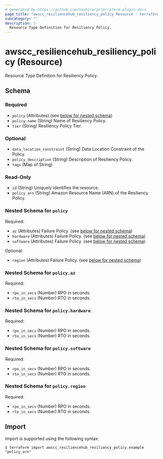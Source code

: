 ```yaml
---
# generated by https://github.com/hashicorp/terraform-plugin-docs
page_title: "awscc_resiliencehub_resiliency_policy Resource - terraform-provider-awscc"
subcategory: ""
description: |-
  Resource Type Definition for Resiliency Policy.
---
```


# awscc_resiliencehub_resiliency_policy (Resource)

Resource Type Definition for Resiliency Policy.



<!-- schema generated by tfplugindocs -->
## Schema

### Required

- `policy` (Attributes) (see [below for nested schema](#nestedatt--policy))
- `policy_name` (String) Name of Resiliency Policy.
- `tier` (String) Resiliency Policy Tier.

### Optional

- `data_location_constraint` (String) Data Location Constraint of the Policy.
- `policy_description` (String) Description of Resiliency Policy.
- `tags` (Map of String)

### Read-Only

- `id` (String) Uniquely identifies the resource.
- `policy_arn` (String) Amazon Resource Name (ARN) of the Resiliency Policy.

<a id="nestedatt--policy"></a>
### Nested Schema for `policy`

Required:

- `az` (Attributes) Failure Policy. (see [below for nested schema](#nestedatt--policy--az))
- `hardware` (Attributes) Failure Policy. (see [below for nested schema](#nestedatt--policy--hardware))
- `software` (Attributes) Failure Policy. (see [below for nested schema](#nestedatt--policy--software))

Optional:

- `region` (Attributes) Failure Policy. (see [below for nested schema](#nestedatt--policy--region))

<a id="nestedatt--policy--az"></a>
### Nested Schema for `policy.az`

Required:

- `rpo_in_secs` (Number) RPO in seconds.
- `rto_in_secs` (Number) RTO in seconds.


<a id="nestedatt--policy--hardware"></a>
### Nested Schema for `policy.hardware`

Required:

- `rpo_in_secs` (Number) RPO in seconds.
- `rto_in_secs` (Number) RTO in seconds.


<a id="nestedatt--policy--software"></a>
### Nested Schema for `policy.software`

Required:

- `rpo_in_secs` (Number) RPO in seconds.
- `rto_in_secs` (Number) RTO in seconds.


<a id="nestedatt--policy--region"></a>
### Nested Schema for `policy.region`

Required:

- `rpo_in_secs` (Number) RPO in seconds.
- `rto_in_secs` (Number) RTO in seconds.

## Import

Import is supported using the following syntax:

```shell
$ terraform import awscc_resiliencehub_resiliency_policy.example "policy_arn"
```

